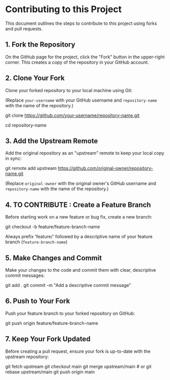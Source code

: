 # Contributing to this Project

This document outlines the steps to contribute to this project using forks and pull requests.


## 1. Fork the Repository

On the GitHub page for the project, click the "Fork" button in the upper-right corner. This creates a copy of the repository in your GitHub account.


## 2. Clone Your Fork

Clone your forked repository to your local machine using Git:

(Replace `your-username` with your GitHub username and `repository-name` with the name of the repository.)

git clone https://github.com/your-username/repository-name.git

cd repository-name



## 3. Add the Upstream Remote

Add the original repository as an "upstream" remote to keep your local copy in sync:

git remote add upstream https://github.com/original-owner/repository-name.git

(Replace `original-owner` with the original owner's GitHub username and `repository-name` with the name of the repository.)


## 4. TO CONTRIBUTE : Create a Feature Branch

Before starting work on a new feature or bug fix, create a new branch:

git checkout -b feature/feature-branch-name

Always prefix 'feature/' followed by a descriptive name of your feature branch (`feature-branch-name`)


## 5. Make Changes and Commit

Make your changes to the code and commit them with clear, descriptive commit messages:

git add .
git commit -m "Add a descriptive commit message"



## 6. Push to Your Fork

Push your feature branch to your forked repository on GitHub:

git push origin feature/feature-branch-name



## 7. Keep Your Fork Updated

Before creating a pull request, ensure your fork is up-to-date with the upstream repository:

git fetch upstream
git checkout main
git merge upstream/main # or git rebase upstream/main
git push origin main
